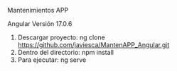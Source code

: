 Mantenimientos APP

Angular Versión 17.0.6

1. Descargar proyecto: ng clone https://github.com/javiesca/MantenAPP_Angular.git
2. Dentro del directorio: npm install
3. Para ejecutar: ng serve
